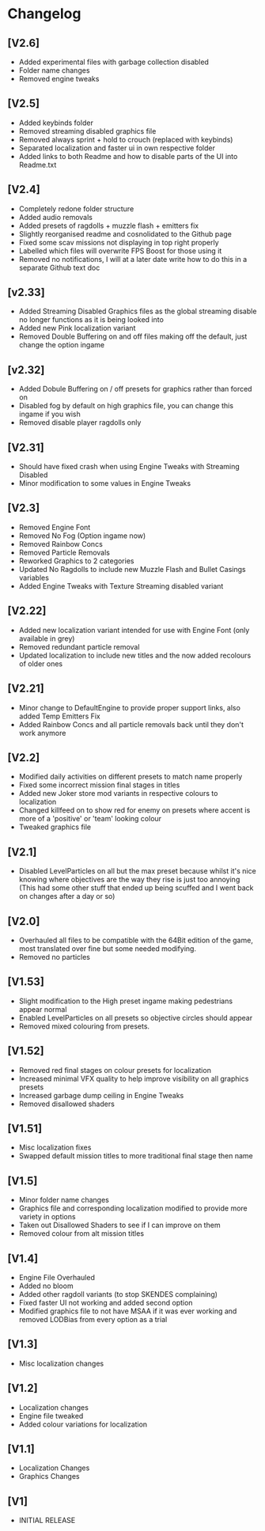 # Changelog

## [V2.6]
- Added experimental files with garbage collection disabled
- Folder name changes
- Removed engine tweaks

## [V2.5]
- Added keybinds folder
- Removed streaming disabled graphics file
- Removed always sprint + hold to crouch (replaced with keybinds)
- Separated localization and faster ui in own respective folder
- Added links to both Readme and how to disable parts of the UI into Readme.txt

## [V2.4]
- Completely redone folder structure
- Added audio removals
- Added presets of ragdolls + muzzle flash + emitters fix
- Slightly reorganised readme and cosnolidated to the Github page
- Fixed some scav missions not displaying in top right properly
- Labelled which files will overwrite FPS Boost for those using it
- Removed no notifications, I will at a later date write how to do this in a separate Github text doc

## [v2.33]
- Added Streaming Disabled Graphics files as the global streaming disable no longer functions as it is being looked into
- Added new Pink localization variant
- Removed Double Buffering on and off files making off the default, just change the option ingame

## [v2.32]
- Added Dobule Buffering on / off presets for graphics rather than forced on
- Disabled fog by default on high graphics file, you can change this ingame if you wish
- Removed disable player ragdolls only

## [V2.31]

- Should have fixed crash when using Engine Tweaks with Streaming Disabled
- Minor modification to some values in Engine Tweaks

## [V2.3]

- Removed Engine Font
- Removed No Fog (Option ingame now)
- Removed Rainbow Concs
- Removed Particle Removals
- Reworked Graphics to 2 categories
- Updated No Ragdolls to include new Muzzle Flash and Bullet Casings variables
- Added Engine Tweaks with Texture Streaming disabled variant

## [V2.22]
 
 - Added new localization variant intended for use with Engine Font (only available in grey)
 - Removed redundant particle removal
 - Updated localization to include new titles and the now added recolours of older ones

## [V2.21]

 - Minor change to DefaultEngine to provide proper support links, also added Temp Emitters Fix
 - Added Rainbow Concs and all particle removals back until they don't work anymore

## [V2.2]

 - Modified daily activities on different presets to match name properly
 - Fixed some incorrect mission final stages in titles
 - Added new Joker store mod variants in respective colours to localization
 - Changed killfeed on to show red for enemy on presets where accent is more of a 'positive' or 'team' looking colour
 - Tweaked graphics file

## [V2.1]

 - Disabled LevelParticles on all but the max preset because whilst it's nice knowing where objectives are the way they rise is just too annoying (This had some other stuff that ended up being scuffed and I went back on changes after a day or so)

## [V2.0]

 - Overhauled all files to be compatible with the 64Bit edition of the game, most translated over fine but some needed modifying. 
 - Removed no particles

## [V1.53]

 - Slight modification to the High preset ingame making pedestrians appear normal
 - Enabled LevelParticles on all presets so objective circles should appear 
 - Removed mixed colouring from presets.

## [V1.52]

 - Removed red final stages on colour presets for localization
 - Increased minimal VFX quality to help improve visibility on all graphics presets
 - Increased garbage dump ceiling in Engine Tweaks
 - Removed disallowed shaders

## [V1.51]

 - Misc localization fixes
 - Swapped default mission titles to more traditional final stage then name

## [V1.5]

 - Minor folder name changes 
 - Graphics file and corresponding localization modified to provide more variety in options 
 - Taken out Disallowed Shaders to see if I can improve on them
 - Removed colour from alt mission titles

## [V1.4]

 - Engine File Overhauled 
 - Added no bloom 
 - Added other ragdoll variants (to stop SKENDES complaining) 
 - Fixed faster UI not working and added second option 
 - Modified graphics file to not have MSAA if it was ever working and removed LODBias from every option as a trial

## [V1.3]

 - Misc localization changes

## [V1.2]

 - Localization changes 
 - Engine file tweaked 
 - Added colour variations for localization

## [V1.1]

 - Localization Changes 
 - Graphics Changes

## [V1]

 - INITIAL RELEASE
